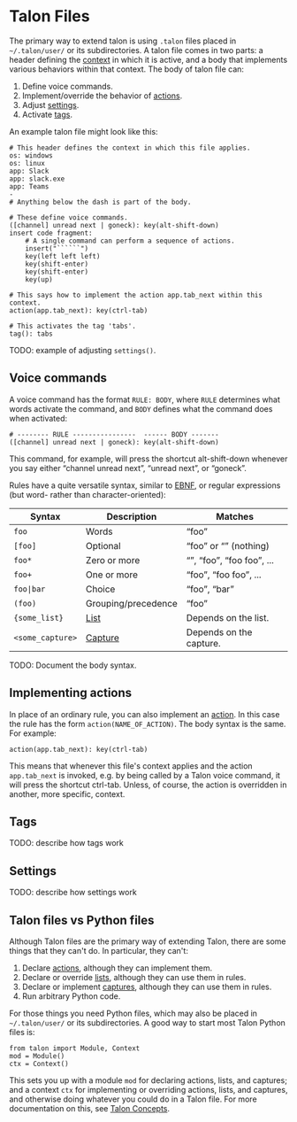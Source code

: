 # Talon Files

The primary way to extend talon is using `.talon` files placed in `~/.talon/user/` or its subdirectories. A talon file comes in two parts: a header defining the [context](https://talon.wiki/talon-concepts/#contexts) in which it is active, and a body that implements various behaviors within that context. The body of talon file can:

1. Define voice commands.
2. Implement/override the behavior of [actions](https://talon.wiki/talon-concepts/#actions).
3. Adjust [settings](/talon-settings).
4. Activate [tags](#tags).

An example talon file might look like this:

```
# This header defines the context in which this file applies.
os: windows
os: linux
app: Slack
app: slack.exe
app: Teams
-
# Anything below the dash is part of the body.

# These define voice commands.
([channel] unread next | goneck): key(alt-shift-down)
insert code fragment:
    # A single command can perform a sequence of actions.
    insert("``````")
    key(left left left)
    key(shift-enter)
    key(shift-enter)
    key(up)

# This says how to implement the action app.tab_next within this context.
action(app.tab_next): key(ctrl-tab)

# This activates the tag 'tabs'.
tag(): tabs
```

TODO: example of adjusting `settings()`.

## Voice commands

A voice command has the format `RULE: BODY`, where `RULE` determines what words activate the command, and `BODY` defines what the command does when activated:

```
# -------- RULE ----------------  ------ BODY -------
([channel] unread next | goneck): key(alt-shift-down)
```

This command, for example, will press the shortcut alt-shift-down whenever you say either “channel unread next”, “unread next”, or “goneck”.

Rules have a quite versatile syntax, similar to [EBNF](https://en.wikipedia.org/wiki/Extended_Backus%E2%80%93Naur_form), or regular expressions (but word- rather than character-oriented):

| Syntax | Description | Matches |
| --- | --- | --- |
| `foo` | Words | “foo” |
| `[foo]` | Optional | “foo” or “” (nothing) |
| `foo*` | Zero or more | “”, “foo”, “foo foo”, ... |
| `foo+` | One or more | “foo”, “foo foo”, ... |
| `foo\|bar` | Choice | “foo”, “bar” |
| `(foo)` | Grouping/precedence | “foo” |
| `{some_list}` | [List](https://talon.wiki/talon-concepts/#lists) | Depends on the list. |
| `<some_capture>` | [Capture](https://talon.wiki/talon-concepts/#captures) | Depends on the capture. |

TODO: Document the body syntax.

## Implementing actions

In place of an ordinary rule, you can also implement an [action](/talon-concepts/#actions). In this case the rule has the form `action(NAME_OF_ACTION)`. The body syntax is the same. For example:

```
action(app.tab_next): key(ctrl-tab)
```

This means that whenever this file's context applies and the action `app.tab_next` is invoked, e.g. by being called by a Talon voice command, it will press the shortcut ctrl-tab. Unless, of course, the action is overridden in another, more specific, context.

## Tags

TODO: describe how tags work

## Settings

TODO: describe how settings work

## Talon files vs Python files

Although Talon files are the primary way of extending Talon, there are some things that they can't do. In particular, they can't:

1. Declare [actions](https://talon.wiki/talon-concepts/#actions), although they can implement them.
2. Declare or override [lists](https://talon.wiki/talon-concepts/#lists), although they can use them in rules.
3. Declare or implement [captures](https://talon.wiki/talon-concepts/#captures), although they can use them in rules.
4. Run arbitrary Python code.

For those things you need Python files, which may also be placed in `~/.talon/user/` or its subdirectories. A good way to start most Talon Python files is:

```
from talon import Module, Context
mod = Module()
ctx = Context()
```

This sets you up with a module `mod` for declaring actions, lists, and captures; and a context `ctx` for implementing or overriding actions, lists, and captures, and otherwise doing whatever you could do in a Talon file. For more documentation on this, see [Talon Concepts](https://talon.wiki/talon-concepts/).
